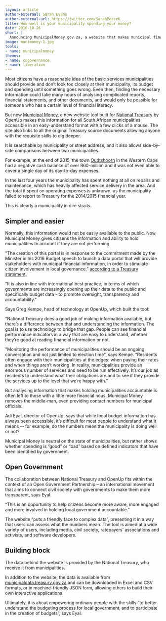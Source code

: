```yaml
---
layout: article
author-external: Sarah Evans
author-external-url: https://twitter.com/SarahPeace6
title: How well is your municipality spending your money?
date: 2016-10-26
short: |
  Announcing MunicipalMoney.gov.za, a website that makes municipal financial performance and budgets more transparent.
image: munimoney-1.jpg
tools:
- name: municipalmoney
themes:
- name: cogovernance
- name: liberation
---
```


Most citizens have a reasonable idea of the basic services municipalities should provide and don’t look too closely at their municipality, its budget and spending until something goes wrong. Even then, finding the necessary information could take many hours of analysing complicated reports, financial statements, and other documents, and would only be possible for someone who has a certain level of financial literacy.

But now [Municipal Money](https://municipalmoney.gov.za), a new website tool built for [National Treasury](http://www.treasury.gov.za/) by OpenUp makes this information for all South African municipalities accessible in an easy-understand format with a few clicks of a mouse. The site also links to all the original Treasury source documents allowing anyone with the requisite skills to dig deeper.

It is searchable by municipality or street address, and it also allows side-by-side comparisons between two municipalities.

For example, at the end of 2015, the town [Oudtshoorn](https://municipalmoney.gov.za/profiles/municipality-WC045-oudtshoorn/) in the Western Cape had a negative cash balance of over R60-million and it was not even able to cover a single day of its day-to-day expenses.

In the last four years the municipality has spent nothing at all on repairs and maintenance, which has heavily affected service delivery in the area. And the total it spent on operating expenses is unknown, as the municipality failed to report to Treasury for the 2014/2015 financial year.

This is clearly a municipality in dire straits.

## Simpler and easier

Normally, this information would not be easily available to the public. Now, Municipal Money gives citizens the information and ability to hold municipalities to account if they are not performing.  

"The creation of this portal is in response to the commitment made by the Minister in his 2016 Budget speech to launch a data portal that will provide stakeholders with municipal financial information, in order to stimulate citizen involvement in local governance,” [according to a Treasury statement](http://www.gov.za/speeches/treasury-launches-open-local-government-financial-data-portal-%E2%80%93-%E2%80%9Cmunicipal-money%E2%80%9D-26-oct).

“It is also in line with international best practice, in terms of which governments are increasingly opening up their data to the public and specifically budget data - to promote oversight, transparency and accountability.”

Says Greg Kempe, head of technology at OpenUp, which built the tool:

“National Treasury does a good job of making information available, but there’s a difference between that and understanding the information. The goal is to use technology to bridge that gap. People can see financial performance indicators in a way that are easy to understand, whether they’re good at reading financial information or not.

"Monitoring the performance of municipalities should be an ongoing conversation and not just limited to election time", says Kempe. “Residents often engage with their municipalities at the edges: when paying their rates and when things aren’t working. In reality, municipalities provide an enormous number of services and need to be run effectively. It’s our job as residents to understand what their obligations are and to see if they provide the services up to the level that we’re happy with.”

But analysing information that makes holding municipalities accountable is often left to those with a little more financial nous. Municipal Money removes the middle-man, even providing contact numbers for municipal officials.

Adi Eyal, director of OpenUp, says that while local budget information has always been accessible, it’s difficult for most people to understand what it means -- for example, do the numbers mean the municipality is doing well or not?

Municipal Money is neutral on the state of municipalities, but rather shows whether spending is “good” or “bad” based on defined indicators that have been identified by government.

## Open Government

The collaboration between National Treasury and OpenUp fits within the context of an Open Government Partnership – an international movement that aims to connect civil society with governments to make them more transparent, says Eyal.

“This is an opportunity to help citizens become more aware, more engaged and more involved in holding local government accountable." 

The website “puts a friendly face to complex data”, presenting it in a way that users can assess what the numbers mean.
The tool is aimed at a wide variety of users, including media, civil society, ratepayers’ associations and activists, and software developers.

## Building block

The data behind the website is provided by the National Treasury, who receive it from municipalities.

In addition to the website, the data is available from [municipaldata.treasury.gov.za](https://municipaldata.treasury.gov.za/) and can be downloaded in Excel and CSV formats, or in machine-friendly JSON form, allowing others to build their own interactive applications.

Ultimately, it is about empowering ordinary people with the skills “to better understand the budgeting process for local government, and to participate in the creation of budgets”, says Eyal.
